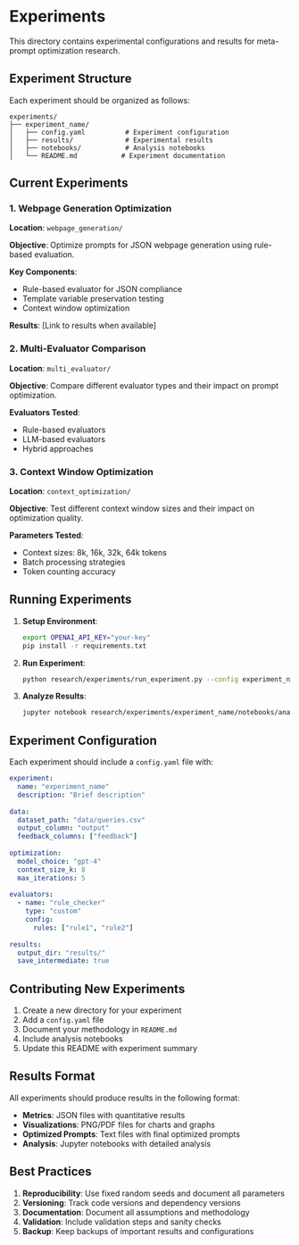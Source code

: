 # Experiments

This directory contains experimental configurations and results for meta-prompt optimization research.

## Experiment Structure

Each experiment should be organized as follows:

```
experiments/
├── experiment_name/
│   ├── config.yaml          # Experiment configuration
│   ├── results/             # Experimental results
│   ├── notebooks/           # Analysis notebooks
│   └── README.md           # Experiment documentation
```

## Current Experiments

### 1. Webpage Generation Optimization

**Location**: `webpage_generation/`

**Objective**: Optimize prompts for JSON webpage generation using rule-based evaluation.

**Key Components**:
- Rule-based evaluator for JSON compliance
- Template variable preservation testing
- Context window optimization

**Results**: [Link to results when available]

### 2. Multi-Evaluator Comparison

**Location**: `multi_evaluator/`

**Objective**: Compare different evaluator types and their impact on prompt optimization.

**Evaluators Tested**:
- Rule-based evaluators
- LLM-based evaluators
- Hybrid approaches

### 3. Context Window Optimization

**Location**: `context_optimization/`

**Objective**: Test different context window sizes and their impact on optimization quality.

**Parameters Tested**:
- Context sizes: 8k, 16k, 32k, 64k tokens
- Batch processing strategies
- Token counting accuracy

## Running Experiments

1. **Setup Environment**:
   ```bash
   export OPENAI_API_KEY="your-key"
   pip install -r requirements.txt
   ```

2. **Run Experiment**:
   ```bash
   python research/experiments/run_experiment.py --config experiment_name/config.yaml
   ```

3. **Analyze Results**:
   ```bash
   jupyter notebook research/experiments/experiment_name/notebooks/analysis.ipynb
   ```

## Experiment Configuration

Each experiment should include a `config.yaml` file with:

```yaml
experiment:
  name: "experiment_name"
  description: "Brief description"
  
data:
  dataset_path: "data/queries.csv"
  output_column: "output"
  feedback_columns: ["feedback"]
  
optimization:
  model_choice: "gpt-4"
  context_size_k: 8
  max_iterations: 5
  
evaluators:
  - name: "rule_checker"
    type: "custom"
    config:
      rules: ["rule1", "rule2"]
  
results:
  output_dir: "results/"
  save_intermediate: true
```

## Contributing New Experiments

1. Create a new directory for your experiment
2. Add a `config.yaml` file
3. Document your methodology in `README.md`
4. Include analysis notebooks
5. Update this README with experiment summary

## Results Format

All experiments should produce results in the following format:

- **Metrics**: JSON files with quantitative results
- **Visualizations**: PNG/PDF files for charts and graphs
- **Optimized Prompts**: Text files with final optimized prompts
- **Analysis**: Jupyter notebooks with detailed analysis

## Best Practices

1. **Reproducibility**: Use fixed random seeds and document all parameters
2. **Versioning**: Track code versions and dependency versions
3. **Documentation**: Document all assumptions and methodology
4. **Validation**: Include validation steps and sanity checks
5. **Backup**: Keep backups of important results and configurations 